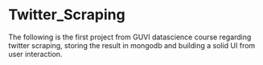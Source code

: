 # Twitter_Scraping
The following is the first project from GUVI datascience course regarding twitter scraping, storing the result in mongodb and building a solid UI from user interaction.
